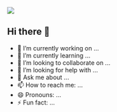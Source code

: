 <img src="https://capsule-render.vercel.app/api?type=transparent&color=#703ee5&height=100&section=header&text=Glenn's%20Github&fontSize=25" />

## Hi there 👋
- 🔭 I’m currently working on ...
- 🌱 I’m currently learning ...
- 👯 I’m looking to collaborate on ...
- 🤔 I’m looking for help with ...
- 💬 Ask me about ...
- 📫 How to reach me: ...
- 😄 Pronouns: ...
- ⚡ Fun fact: ...
